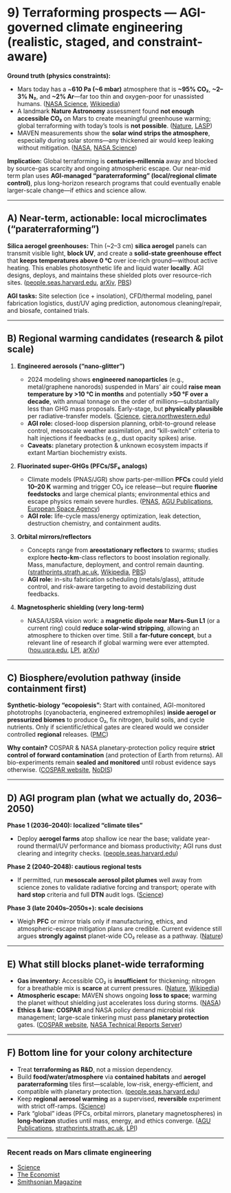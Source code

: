 # 9) Terraforming prospects — AGI-governed climate engineering (realistic, staged, and constraint-aware)

**Ground truth (physics constraints):**

* Mars today has a \~**610 Pa (\~6 mbar)** atmosphere that is **\~95% CO₂**, **\~2–3% N₂**, and **\~2% Ar**—far too thin and oxygen-poor for unassisted humans. ([NASA Science][1], [Wikipedia][2])
* A landmark **Nature Astronomy** assessment found **not enough accessible CO₂** on Mars to create meaningful greenhouse warming; global terraforming with today’s tools is **not possible**. ([Nature][3], [LASP][4])
* MAVEN measurements show the **solar wind strips the atmosphere**, especially during solar storms—any thickened air would keep leaking without mitigation. ([NASA][5], [NASA Science][6])

**Implication:** Global terraforming is **centuries–millennia** away and blocked by source-gas scarcity and ongoing atmospheric escape. Our near-mid term plan uses **AGI-managed “paraterraforming” (local/regional climate control)**, plus long-horizon research programs that could eventually enable larger-scale change—if ethics and science allow.

---

## A) Near-term, actionable: local microclimates (“paraterraforming”)

**Silica aerogel greenhouses:** Thin (\~2–3 cm) **silica aerogel** panels can transmit visible light, **block UV**, and create a **solid-state greenhouse effect** that **keeps temperatures above 0 °C** over ice-rich ground—without active heating. This enables photosynthetic life and liquid water **locally**. AGI designs, deploys, and maintains these shielded plots over resource-rich sites. ([people.seas.harvard.edu][7], [arXiv][8], [PBS][9])

**AGI tasks:** Site selection (ice + insolation), CFD/thermal modeling, panel fabrication logistics, dust/UV aging prediction, autonomous cleaning/repair, and biosafe, contained trials.

---

## B) Regional warming candidates (research & pilot scale)

1. **Engineered aerosols (“nano-glitter”)**

   * 2024 modeling shows **engineered nanoparticles** (e.g., metal/graphene nanorods) suspended in Mars’ air could **raise mean temperature by >10 °C in months** and potentially **>50 °F over a decade**, with annual tonnage on the order of millions—substantially less than GHG mass proposals. Early-stage, but **physically plausible** per radiative-transfer models. ([Science][10], [ciera.northwestern.edu][11])
   * **AGI role:** closed-loop dispersion planning, orbit-to-ground release control, mesoscale weather assimilation, and “kill-switch” criteria to halt injections if feedbacks (e.g., dust opacity spikes) arise.
   * **Caveats:** planetary protection & unknown ecosystem impacts if extant Martian biochemistry exists.

2. **Fluorinated super-GHGs (PFCs/SF₆ analogs)**

   * Climate models (PNAS/JGR) show parts-per-million **PFCs** could yield **10–20 K** warming and trigger CO₂ ice release—but require **fluorine feedstocks** and large chemical plants; environmental ethics and escape physics remain severe hurdles. ([PNAS][12], [AGU Publications][13], [European Space Agency][14])
   * **AGI role:** life-cycle mass/energy optimization, leak detection, destruction chemistry, and containment audits.

3. **Orbital mirrors/reflectors**

   * Concepts range from **areostationary reflectors** to swarms; studies explore **hecto-km**-class reflectors to boost insolation regionally. Mass, manufacture, deployment, and control remain daunting. ([strathprints.strath.ac.uk][15], [Wikipedia][16], [PBS][17])
   * **AGI role:** in-situ fabrication scheduling (metals/glass), attitude control, and risk-aware targeting to avoid destabilizing dust feedbacks.

4. **Magnetospheric shielding (very long-term)**

   * NASA/USRA vision work: a **magnetic dipole near Mars-Sun L1** (or a current ring) could **reduce solar-wind stripping**, allowing an atmosphere to thicken over time. Still a **far-future concept**, but a relevant line of research if global warming were ever attempted. ([hou.usra.edu][18], [LPI][19], [arXiv][20])

---

## C) Biosphere/evolution pathway (inside containment first)

**Synthetic-biology “ecopoiesis”:** Start with contained, AGI-monitored phototrophs (cyanobacteria, engineered extremophiles) **inside aerogel or pressurized biomes** to produce O₂, fix nitrogen, build soils, and cycle nutrients. Only if scientific/ethical gates are cleared would we consider controlled **regional** releases. ([PMC][21])

**Why contain?** COSPAR & NASA planetary-protection policy require **strict control of forward contamination** (and protection of Earth from returns). All bio-experiments remain **sealed and monitored** until robust evidence says otherwise. ([COSPAR website][22], [NoDIS][23])

---

## D) AGI program plan (what we actually do, 2036–2050)

**Phase 1 (2036–2040): localized “climate tiles”**

* Deploy **aerogel farms** atop shallow ice near the base; validate year-round thermal/UV performance and biomass productivity; AGI runs dust clearing and integrity checks. ([people.seas.harvard.edu][7])

**Phase 2 (2040–2048): cautious regional tests**

* If permitted, run **mesoscale aerosol pilot plumes** well away from science zones to validate radiative forcing and transport; operate with **hard stop** criteria and full **DTN** audit logs. ([Science][10])

**Phase 3 (late 2040s–2050s+): scale decisions**

* Weigh **PFC** or mirror trials only if manufacturing, ethics, and atmospheric-escape mitigation plans are credible. Current evidence still argues **strongly against** planet-wide CO₂ release as a pathway. ([Nature][3])

---

## E) What still blocks planet-wide terraforming

* **Gas inventory:** Accessible CO₂ is **insufficient** for thickening; nitrogen for a breathable mix is **scarce** at current pressures. ([Nature][3], [Wikipedia][2])
* **Atmospheric escape:** MAVEN shows ongoing **loss to space**; warming the planet without shielding just accelerates loss during storms. ([NASA][5])
* **Ethics & law:** **COSPAR** and NASA policy demand microbial risk management; large-scale tinkering must pass **planetary protection** gates. ([COSPAR website][22], [NASA Technical Reports Server][24])

---

## F) Bottom line for your colony architecture

* Treat **terraforming as R\&D**, not a mission dependency.
* Build **food/water/atmosphere** via **contained habitats** and **aerogel paraterraforming** tiles first—scalable, low-risk, energy-efficient, and compatible with planetary protection. ([people.seas.harvard.edu][7])
* Keep **regional aerosol warming** as a supervised, **reversible** experiment with strict off-ramps. ([Science][10])
* Park “global” ideas (PFCs, orbital mirrors, planetary magnetospheres) in **long-horizon** studies until mass, energy, and ethics converge. ([AGU Publications][13], [strathprints.strath.ac.uk][15], [LPI][19])

---

### Recent reads on Mars climate engineering

* [Science](https://www.science.org/content/article/terraforming-mars-could-be-easier-scientists-thought?utm_source=chatgpt.com)
* [The Economist](https://www.economist.com/science-and-technology/2024/08/07/engineered-dust-could-help-make-mars-habitable?utm_source=chatgpt.com)
* [Smithsonian Magazine](https://www.smithsonianmag.com/smart-news/humans-could-warm-up-mars-for-space-travelers-by-spraying-tiny-metal-rods-into-its-atmosphere-180984863/?utm_source=chatgpt.com)

[1]: https://science.nasa.gov/resource/the-five-most-abundant-gases-in-the-martian-atmosphere/?utm_source=chatgpt.com "The Five Most Abundant Gases in the Martian Atmosphere"
[2]: https://en.wikipedia.org/wiki/Atmosphere_of_Mars?utm_source=chatgpt.com "Atmosphere of Mars"
[3]: https://www.nature.com/articles/s41550-018-0529-6?utm_source=chatgpt.com "Inventory of CO 2 available for terraforming Mars"
[4]: https://lasp.colorado.edu/2018/07/30/mars-terraforming-not-possible-using-present-day-technology/?utm_source=chatgpt.com "Mars terraforming not possible using present-day technology"
[5]: https://www.nasa.gov/news-release/nasa-mission-reveals-speed-of-solar-wind-stripping-martian-atmosphere/?utm_source=chatgpt.com "NASA Mission Reveals Speed of Solar Wind Stripping ..."
[6]: https://science.nasa.gov/missions/maven/nasas-maven-makes-first-observation-of-atmospheric-sputtering-at-mars/?utm_source=chatgpt.com "NASA's MAVEN Makes First Observation of Atmospheric ..."
[7]: https://people.seas.harvard.edu/~rwordsworth/papers/wordsworth2019enabling.pdf?utm_source=chatgpt.com "Enabling Martian habitability with silica aerogel via the solid ..."
[8]: https://arxiv.org/abs/1907.09089?utm_source=chatgpt.com "Enabling martian habitability with silica aerogel via the solid-state greenhouse effect"
[9]: https://www.pbs.org/wgbh/nova/article/silica-aerogel-mars/?utm_source=chatgpt.com "Installing aerogel shields on Mars could make the Red ..."
[10]: https://www.science.org/doi/10.1126/sciadv.adn4650?utm_source=chatgpt.com "Feasibility of keeping Mars warm with nanoparticles"
[11]: https://ciera.northwestern.edu/2024/08/19/how-we-could-warm-mars/?utm_source=chatgpt.com "How we could warm Mars - Northwestern — CIERA"
[12]: https://www.pnas.org/doi/10.1073/pnas.051511598?utm_source=chatgpt.com "Keeping Mars warm with new super greenhouse gases"
[13]: https://agupubs.onlinelibrary.wiley.com/doi/full/10.1029/2004JE002306?utm_source=chatgpt.com "Radiative‐convective model of warming Mars with artificial ..."
[14]: https://www.esa.int/gsp/ACT/doc/ESS/ACT-RPR-ESS-2013-IAC-MarsClimateEngineering.pdf?utm_source=chatgpt.com "Using Martian Climate Models to assess the Potential of ..."
[15]: https://strathprints.strath.ac.uk/15099/1/McInnes_CR_-_strathprints_-_Mars_climate_engineering_using_orbiting_solar_reflectors_11_Jan_10.pdf?utm_source=chatgpt.com "Mars Climate Engineering using Orbiting Solar Reflectors"
[16]: https://en.wikipedia.org/wiki/Space_mirror?utm_source=chatgpt.com "Space mirror"
[17]: https://www.pbs.org/exploringspace/mars/terraforming/page4.html?utm_source=chatgpt.com "Turning Up the Heat on Mars"
[18]: https://www.hou.usra.edu/meetings/V2050/pdf/8250.pdf?utm_source=chatgpt.com "A FUTURE MARS ENVIRONMENT FOR SCIENCE AND ..."
[19]: https://www.lpi.usra.edu/V2050/presentations/Wednesday/6_8250_Green.pdf?utm_source=chatgpt.com "A Future Mars Environment for Science and Exploration"
[20]: https://arxiv.org/abs/2111.06887?utm_source=chatgpt.com "How to create an artificial magnetosphere for Mars"
[21]: https://pmc.ncbi.nlm.nih.gov/articles/PMC7175242/?utm_source=chatgpt.com "Synthetic Biology for Terraformation Lessons from Mars ..."
[22]: https://cosparhq.cnes.fr/assets/uploads/2020/07/PPPolicyJune-2020_Final_Web.pdf?utm_source=chatgpt.com "COSPAR Policy on Planetary Protection"
[23]: https://nodis3.gsfc.nasa.gov/OPD_docs/NID_8715_129_.pdf?utm_source=chatgpt.com "Biological Planetary Protection for Human Missions to Mars"
[24]: https://ntrs.nasa.gov/api/citations/20220006192/downloads/ScienceObjectivesHumanMars_PPGuidelines_2022May.pdf?utm_source=chatgpt.com "Planetary Protection Guidelines"
